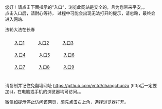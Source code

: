 您好！请点击下面指示的“入口”，浏览此网站是安全的，且为您带来平安。。 <br/>
点击入口后，请耐心等待， 过程中可能会出现无法打开的提示，请忽略，最终会进入网站. </br>

法轮大法在长春<br/>
<div style="padding:10px"><a style="margin:20px" target="_blank" href="https://dmbvfolscy7q4.cloudfront.net/2Qpsp?zfdcdrm" id="ccLink1" rel="nofollow">入口1</a> <a target="_blank" style="margin:20px" href="https://d13hufqo6ytk6t.cloudfront.net/2Qpsp?plchpeb" id="ccLink2" rel="nofollow">入口2</a> <a style="margin:20px" target="_blank" href="https://d18gimpnsp7goo.cloudfront.net/2Qpsp?gpigipjt" id="ccLink3" rel="nofollow">入口3</a></div>

<div style="padding:10px" ><a style="margin:20px" target="_blank" href="https://dmbvfolscy7q4.cloudfront.net/2Qpsp?zfdcdrm" id="ccLink4" rel="nofollow">入口4</a> <a style="margin:20px" href="https://d13hufqo6ytk6t.cloudfront.net/2Qpsp?plchpeb" target="_blank" id="ccLink5" rel="nofollow">入口5</a> <a style="margin:20px" href="https://d18gimpnsp7goo.cloudfront.net/2Qpsp?gpigipjt" target="_blank" id="ccLink6" rel="nofollow">入口6</a></div>

<div style="padding:10px"><a style="margin:20px" target="_blank" href="https://dmbvfolscy7q4.cloudfront.net/2Qpsp?zfdcdrm" id="ccLink7" rel="nofollow">入口7</a> <a style="margin:20px" href="https://d13hufqo6ytk6t.cloudfront.net/2Qpsp?plchpeb" target="_blank" id="ccLink8" rel="nofollow">入口8</a> <a style="margin:20px" target="_blank" href="https://d18gimpnsp7goo.cloudfront.net/2Qpsp?gpigipjt" id="ccLink9" rel="nofollow">入口9</a></div>

<br/>



请复制并记住免翻墙网址 https://github.com/yntd/changchunzx (http后一定要加s)，在电脑或手机的浏览器均可访问。。<br/>

微信如提示停止访问该网页，须先点击右上角，选择浏览器打开。

